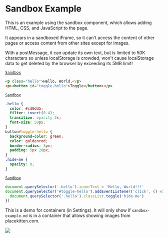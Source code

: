 # Sandbox Example

This is an example using the sandbox component, which allows adding HTML, CSS, and JavaScript to the page.

It appears in a sandboxed iFrame, so it can't access the content of other pages or access content from other sites except for images.

With a postMessage, it can update its own text, but is limited to 50K characters so unless localStorage is crowded, won't cause localStorage data to get deleted by the browser by exceeding its 5MB limit!

[`Sandbox`](https://macchiato.dev/sandbox)

```html
<p class="hello">Hello, World.</p>
<p><button id="toggle-hello">Toggle</button></p>
```

[`Sandbox`](https://macchiato.dev/sandbox)

```css
.hello {
  color: #cd0dd5;
  filter: invert(0.4);
  transition: opacity 2s;
  font-size: 50px;
}
button#toggle-hello {
  background-color: green;
  color: goldenrod;
  border-radius: 3px;
  padding: 5px 20px;
}
.hide-me {
  opacity: 0;
}
```

[`Sandbox`](https://macchiato.dev/sandbox)

```js
document.querySelector('.hello').innerText = 'Hello, World!!!'
document.querySelector('#toggle-hello').addEventListener('click', () => {
  document.querySelector('.hello').classList.toggle('hide-me')
})
```

This is a demo for containers (in Settings). It will only show if `sandbox-example.md` is in a container that allows showing images from placekitten.com.

![](https://placekitten.com/200/300)
